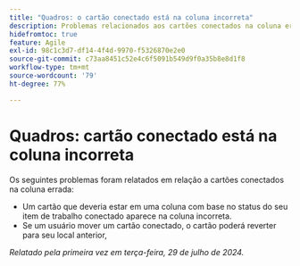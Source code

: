 ```yaml
---
title: "Quadros: o cartão conectado está na coluna incorreta"
description: Problemas relacionados aos cartões conectados na coluna errada.
hidefromtoc: true
feature: Agile
exl-id: 98c1c3d7-df14-4f4d-9970-f5326870e2e0
source-git-commit: c73aa8451c52e4c6f5091b549d9f0a35b8e8d1f8
workflow-type: tm+mt
source-wordcount: '79'
ht-degree: 77%

---
```


# Quadros: cartão conectado está na coluna incorreta

<!--

>[!NOTE]
>
>This issue was fixed on August 15, 2024.

-->

Os seguintes problemas foram relatados em relação a cartões conectados na coluna errada:

* Um cartão que deveria estar em uma coluna com base no status do seu item de trabalho conectado aparece na coluna incorreta.
* Se um usuário mover um cartão conectado, o cartão poderá reverter para seu local anterior,

_Relatado pela primeira vez em terça-feira, 29 de julho de 2024._
